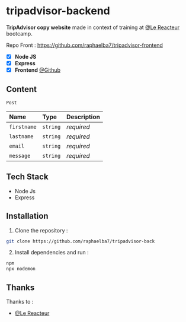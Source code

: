 # tripadvisor-backend

**TripAdvisor copy website** made in context of training at [@Le Reacteur](https://github.com/lereacteur) bootcamp.

Repo Front : https://github.com/raphaelba7/tripadvisor-frontend

- [x] **Node JS**
- [x] **Express**
- [x] **Frontend** [@Github](https://github.com/raphaelba7/tripadvisor-frontend)

## Content

```http
Post

```

| Name        | Type     | Description |
| :---------- | :------- | :---------- |
| `firstname` | `string` | _required_  |
| `lastname`  | `string` | _required_  |
| `email`     | `string` | _required_  |
| `message`   | `string` | _required_  |

## Tech Stack

- Node Js
- Express

## Installation

1. Clone the repository :

```bash
git clone https://github.com/raphaelba7/tripadvisor-back
```

2. Install dependencies and run :

```bash
npm
npx nodemon
```

## Thanks

Thanks to :

- [@Le Reacteur](https://github.com/lereacteur)
